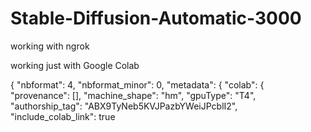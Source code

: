 # Stable-Diffusion-Automatic-3000
working with ngrok

working just with Google Colab

{
  "nbformat": 4,
  "nbformat_minor": 0,
  "metadata": {
    "colab": {
      "provenance": [],
      "machine_shape": "hm",
      "gpuType": "T4",
      "authorship_tag": "ABX9TyNeb5KVJPazbYWeiJPcblI2",
      "include_colab_link": true
